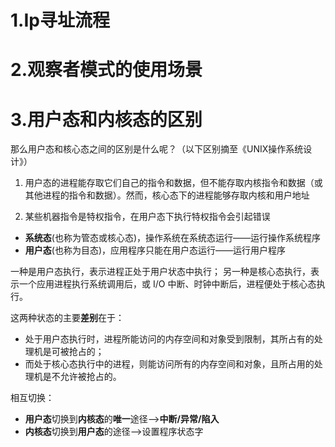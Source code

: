 # 1.Ip寻址流程

# 2.观察者模式的使用场景

# 3.用户态和内核态的区别

那么用户态和核心态之间的区别是什么呢？（以下区别摘至《UNIX操作系统设计》）

1. 用户态的进程能存取它们自己的指令和数据，但不能存取内核指令和数据（或其他进程的指令和数据）。然而，核心态下的进程能够存取内核和用户地址

2. 某些机器指令是特权指令，在用户态下执行特权指令会引起错误

   

- **系统态**(也称为管态或核心态)，操作系统在系统态运行——运行操作系统程序
- **用户态**(也称为目态)，应用程序只能在用户态运行——运行用户程序

一种是用户态执行，表示进程正处于用户状态中执行；
另一种是核心态执行，表示一个应用进程执行系统调用后，或 I/O 中断、时钟中断后，进程便处于核心态执行。

这两种状态的主要**差别**在于：

- 处于用户态执行时，进程所能访问的内存空间和对象受到限制，其所占有的处理机是可被抢占的；
- 而处于核心态执行中的进程，则能访问所有的内存空间和对象，且所占用的处理机是不允许被抢占的。

相互切换：

- **用户态**切换到**内核态**的**唯一**途径——>**中断/异常/陷入**
- **内核态**切换到**用户态**的途径——>设置程序状态字